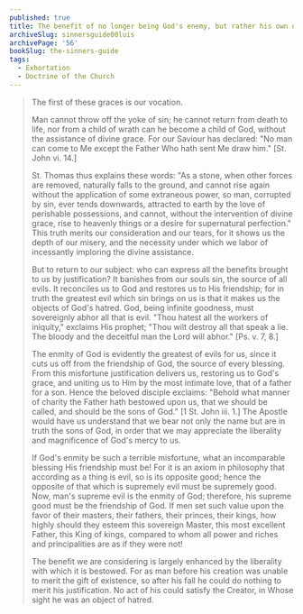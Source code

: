 ```yaml
---
published: true
title: The benefit of no longer being God's enemy, but rather his own dear child
archiveSlug: sinnersguide00luis
archivePage: '56'
bookSlug: the-sinners-guide
tags:
  - Exhortation
  - Doctrine of the Church
---
```


> The first of these graces is our vocation.
>
> Man cannot throw off the yoke of sin; he cannot return from death to life, nor from a child of wrath can he become a child of God, without the assistance of divine grace. For our Saviour has declared: "No man can come to Me except the Father Who hath sent Me draw him." [St. John vi. 14.]
>
> St. Thomas thus explains these words: "As a stone, when other forces are removed, naturally falls to the ground, and cannot rise again without the application of some extraneous power, so man, corrupted by sin, ever tends downwards, attracted to earth by the love of perishable possessions, and cannot, without the intervention of divine grace, rise to heavenly things or a desire for supernatural perfection." This truth merits our consideration and our tears, for it shows us the depth of our misery, and the necessity under which we labor of incessantly imploring the divine assistance.
>
> But to return to our subject: who can express all the benefits brought to us by justification? It banishes from our souls sin, the source of all evils. It reconciles us to God and restores us to His friendship; for in truth the greatest evil which sin brings on us is that it makes us the objects of God's hatred. God, being infinite goodness, must sovereignly abhor all that is evil. "Thou hatest all the workers of iniquity," exclaims His prophet; "Thou wilt destroy all that speak a lie. The bloody and the deceitful man the Lord will abhor." [Ps. v. 7, 8.]
>
> The enmity of God is evidently the greatest of evils for us, since it cuts us off from the friendship of God, the source of every blessing. From this misfortune justification delivers us, restoring us to God's grace, and uniting us to Him by the most intimate love, that of a father for a son. Hence the beloved disciple exclaims: "Behold what manner of charity the Father hath bestowed upon us, that we should be called, and should be the sons of God." [1 St. John iii. 1.] The Apostle would have us understand that we bear not only the name but are in truth the sons of God, in order that we may appreciate the liberality and magnificence of God's mercy to us.
>
> If God's enmity be such a terrible misfortune, what an incomparable blessing His friendship must be! For it is an axiom in philosophy that according as a thing is evil, so is its opposite good; hence the opposite of that which is supremely evil must be supremely good. Now, man's supreme evil is the enmity of God; therefore, his supreme good must be the friendship of God. If men set such value upon the favor of their masters, their fathers, their princes, their kings, how highly should they esteem this sovereign Master, this most excellent Father, this King of kings, compared to whom all power and riches and principalities are as if they were not!
>
> The benefit we are considering is largely enhanced by the liberality with which it is bestowed. For as man before his creation was unable to merit the gift of existence, so after his fall he could do nothing to merit his justification. No act of his could satisfy the Creator, in Whose sight he was an object of hatred.
